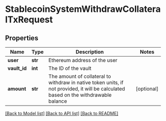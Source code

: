 # StablecoinSystemWithdrawCollateralTxRequest

## Properties
Name | Type | Description | Notes
------------ | ------------- | ------------- | -------------
**user** | **str** | Ethereum address of the user | 
**vault_id** | **int** | The ID of the vault | 
**amount** | **str** | The amount of collateral to withdraw in native token units, if not provided, it will be calculated based on the withdrawable balance | [optional] 

[[Back to Model list]](../README.md#documentation-for-models) [[Back to API list]](../README.md#documentation-for-api-endpoints) [[Back to README]](../README.md)


